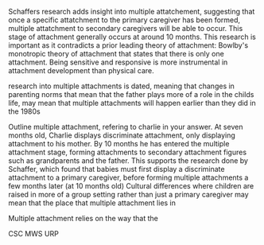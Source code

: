 

Schaffers research adds insight into multiple attatchement, suggesting that once a specific attatchment to the primary caregiver has been formed, multiple attatchment to secondary caregivers will be able to occur. This stage of attachment generally occurs at around 10 months. This research is important as it contradicts a prior leading theory of attachment: Bowlby's monotropic theory of attachment that states that there is only one attachment. Being sensitive and responsive is more instrumental in attachment development than physical care.

research into multiple attachments is dated, meaning that changes in parenting norms that mean that the father plays more of a role in the childs life, may mean that multiple attachments will happen earlier than they did in the 1980s

Outline multiple attachment, refering to charlie in your answer.
At seven months old, Charlie displays discriminate attachment, only displaying attachment to his mother. By 10 months he has entered the multiple attachment stage, forming attachments to secondary attachment figures such as grandparents and the father. This supports the research done by Schaffer, which found that babies must first display a discriminate attachment to a primary caregiver, before forming multiple attachments a few months later (at 10 months old)
Cultural differences where children are raised in more of a group setting rather than just a primary caregiver may mean that the place that multiple attachment lies in 

Multiple attachment relies on the way that the 

CSC
MWS
URP